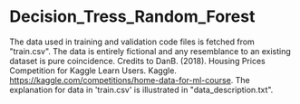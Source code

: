 # Decision_Tress_Random_Forest
The data used in training and validation code files is fetched from "train.csv". The data is entirely fictional and any resemblance to an existing dataset is pure coincidence. Credits to DanB. (2018). Housing Prices Competition for Kaggle Learn Users. Kaggle. https://kaggle.com/competitions/home-data-for-ml-course.
The explanation for data in 'train.csv' is illustrated in "data_description.txt".
